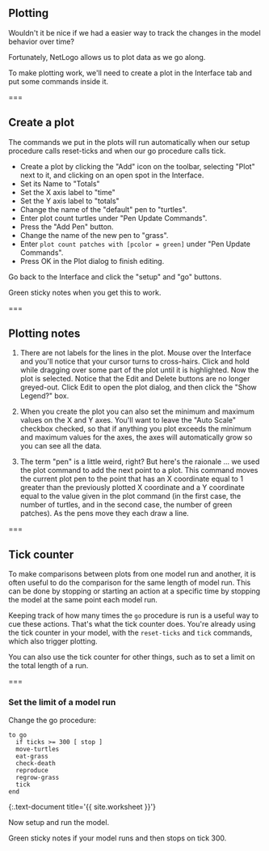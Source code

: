 ---
---

## Plotting

Wouldn't it be nice if we had a easier way to track the changes in the model behavior over time? 

Fortunately, NetLogo allows us to plot data as we go along.

To make plotting work, we'll need to create a plot in the Interface tab and put some commands inside it. 

===

## Create a plot

The commands we put in the plots will run automatically when our setup procedure calls reset-ticks and when our go procedure calls tick.

- Create a plot by clicking the "Add" icon on the toolbar, selecting "Plot" next to it, and clicking on an open spot in the Interface. 
- Set its Name to "Totals"
- Set the X axis label to "time" 
- Set the Y axis label to "totals" 
- Change the name of the "default" pen to "turtles". 
- Enter plot count turtles under "Pen Update Commands". 
- Press the "Add Pen" button.
- Change the name of the new pen to "grass". 
- Enter `plot count patches with [pcolor = green]` under "Pen Update Commands".
- Press OK in the Plot dialog to finish editing. 

Go back to the Interface and click the "setup" and "go" buttons.

Green sticky notes when you get this to work.

===

## Plotting notes

1. There are not labels for the lines in the plot. Mouse over the Interface and you'll notice that your cursor turns to cross-hairs. Click and hold while dragging over some part of the plot until it is highlighted. Now the plot is selected. Notice that the Edit and Delete buttons are no longer greyed-out. Click Edit to open the plot dialog, and then click the "Show Legend?" box.

1. When you create the plot you can also set the minimum and maximum values on the X and Y axes. You'll want to leave the "Auto Scale" checkbox checked, so that if anything you plot exceeds the minimum and maximum values for the axes, the axes will automatically grow so you can see all the data. 

1. The term "pen" is a little weird, right? But here's the raionale ... we used the plot command to add the next point to a plot. This command moves the current plot pen to the point that has an X coordinate equal to 1 greater than the previously plotted X coordinate and a Y coordinate equal to the value given in the plot command (in the first case, the number of turtles, and in the second case, the number of green patches). As the pens move they each draw a line. 

===

## Tick counter

To make comparisons between plots from one model run and another, it is often useful to do the comparison for the same length of model run. This can be done by stopping or starting an action at a specific time by stopping the model at the same point each model run. 

Keeping track of how many times the `go` procedure is run is a useful way to cue these actions. That's what the tick counter does. You're already using the tick counter in your model, with the `reset-ticks` and `tick` commands, which also trigger plotting. 

You can also use the tick counter for other things, such as to set a limit on the total length of a run. 

===

### Set the limit of a model run

Change the go procedure: 

~~~
to go
  if ticks >= 300 [ stop ]
  move-turtles
  eat-grass
  check-death
  reproduce
  regrow-grass
  tick
end
~~~
{:.text-document title='{{ site.worksheet }}'}

Now setup and run the model. 

Green sticky notes if your model runs and then stops on tick 300.
